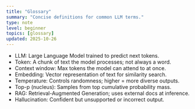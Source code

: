 ```yaml
---
title: "Glossary"
summary: "Concise definitions for common LLM terms."
type: note
level: beginner
topics: [glossary]
updated: 2025-10-26
---
```


- LLM: Large Language Model trained to predict next tokens.
- Token: A chunk of text the model processes; not always a word.
- Context window: Max tokens the model can attend to at once.
- Embedding: Vector representation of text for similarity search.
- Temperature: Controls randomness; higher = more diverse outputs.
- Top-p (nucleus): Samples from top cumulative probability mass.
- RAG: Retrieval-Augmented Generation; uses external docs at inference.
- Hallucination: Confident but unsupported or incorrect output.

